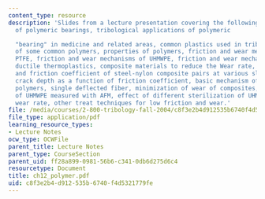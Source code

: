 ```yaml
---
content_type: resource
description: 'Slides from a lecture presentation covering the following topics: Applications
  of polymeric bearings, tribological applications of polymeric

  "bearing" in medicine and related areas, common plastics used in tribology, structure
  of some common polymers, properties of polymers, friction and wear mechanisms of
  PTFE, friction and wear mechanisms of UHMWPE, friction and wear mechanisms of other
  ductile thermoplastics, composite materials to reduce the Wear rate, wear volume
  and friction coefficient of steel-nylon composite pairs at various sliding speeds,
  crack depth as a function of friction coefficient, basic mechanism of friction in
  polymers, single deflected fiber, minimization of wear of composites, wear particles
  of UHMWPE measured with AFM, effect of different sterilization of UHMWPE on its
  wear rate, other treat techniques for low friction and wear.'
file: /media/courses/2-800-tribology-fall-2004/c8f3e2b4d912535b6740f4d5321779fe_ch12_polymer.pdf
file_type: application/pdf
learning_resource_types:
- Lecture Notes
ocw_type: OCWFile
parent_title: Lecture Notes
parent_type: CourseSection
parent_uid: ff28a899-0981-56b6-c341-0db6d275d6c4
resourcetype: Document
title: ch12_polymer.pdf
uid: c8f3e2b4-d912-535b-6740-f4d5321779fe
---
```

